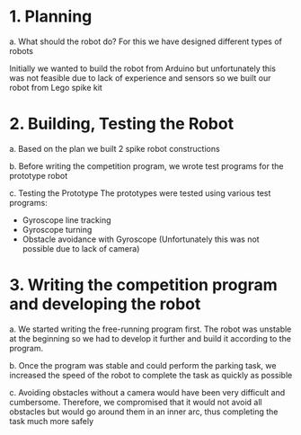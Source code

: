 # 1. Planning
a.	What should the robot do?
For this we have designed different types of robots

Initially we wanted to build the robot from Arduino but unfortunately this was not feasible due to lack of experience and sensors so we built our robot from Lego spike kit


# 2. Building, Testing the Robot
a.	Based on the plan we built 2 spike robot constructions

b.	Before writing the competition program, we wrote test programs for the prototype robot

c.	Testing the Prototype
The prototypes were tested using various test programs:
- Gyroscope line tracking
- Gyroscope turning
- Obstacle avoidance with Gyroscope (Unfortunately this was not possible due to lack of camera)

# 3. Writing the competition program and developing the robot
a.	We started writing the free-running program first. The robot was unstable at the beginning so we had to develop it further and build it according to the program.

b.	Once the program was stable and could perform the parking task, we increased the speed of the robot to complete the task as quickly as possible

c.	Avoiding obstacles without a camera would have been very difficult and cumbersome. Therefore, we compromised that it would not avoid all obstacles but would go around them in an inner arc, thus completing the task much more safely
